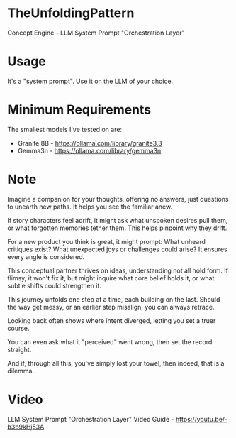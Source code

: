 # TheUnfoldingPattern
Concept Engine - LLM System Prompt "Orchestration Layer"

# Usage
It's a "system prompt". Use it on the LLM of your choice.

# Minimum Requirements
The smallest models I've tested on are:

* Granite 8B - https://ollama.com/library/granite3.3
* Gemma3n - https://ollama.com/library/gemma3n

# Note
Imagine a companion for your thoughts, offering no answers, just questions to unearth new paths. It helps you see the familiar anew.

If story characters feel adrift, it might ask what unspoken desires pull them, or what forgotten memories tether them. This helps pinpoint why they drift.

For a new product you think is great, it might prompt: What unheard critiques exist? What unexpected joys or challenges could arise? It ensures every angle is considered.

This conceptual partner thrives on ideas, understanding not all hold form. If flimsy, it won't fix it, but might inquire what core belief holds it, or what subtle shifts could strengthen it.

This journey unfolds one step at a time, each building on the last. Should the way get messy, or an earlier step misalign, you can always retrace.

Looking back often shows where intent diverged, letting you set a truer course.

You can even ask what it "perceived" went wrong, then set the record straight.

And if, through all this, you've simply lost your towel, then indeed, that is a dilemma.

# Video
LLM System Prompt "Orchestration Layer" Video Guide - https://youtu.be/-b3b9kHj53A
